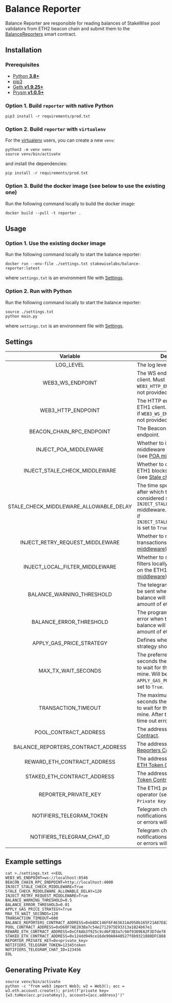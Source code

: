# Balance Reporter

Balance Reporter are responsible for reading balances of StakeWise pool validators from ETH2 beacon chain and submit
them to the [BalanceReporters](https://github.com/stakewise/contracts/blob/0b7a80e0f8fe0ffcc428fcf4392955b636dc723e/contracts/BalanceReporters.sol) smart contract.

## Installation

### Prerequisites

- [Python **3.8+**](https://www.python.org/about/gettingstarted/)
- [pip3](https://pip.pypa.io/en/stable/installing/)
- [Geth **v1.9.25+**](https://github.com/ethereum/go-ethereum)
- [Prysm **v1.0.5+**](https://github.com/prysmaticlabs/prysm)

### Option 1. Build `reporter` with native Python

```shell script
pip3 install -r requirements/prod.txt
```

### Option 2. Build `reporter` with `virtualenv`

For the [virtualenv](https://virtualenv.pypa.io/en/latest/) users, you can create a new `venv`:

```shell script
python3 -m venv venv
source venv/bin/activate
```

and install the dependencies:

```shell script
pip install -r requirements/prod.txt
```

### Option 3. Build the docker image (see below to use the existing one)

Run the following command locally to build the docker image:

```shell script
docker build --pull -t reporter .
```

## Usage

### Option 1. Use the existing docker image

Run the following command locally to start the balance reporter:

```shell script
docker run --env-file ./settings.txt stakewiselabs/balance-reporter:latest
```

where `settings.txt` is an environment file with [Settings](#settings).

### Option 2. Run with Python

Run the following command locally to start the balance reporter:

```shell script
source ./settings.txt
python main.py
```

where `settings.txt` is an environment file with [Settings](#settings).

## Settings

|                Variable                | Description                                                                                                                                                                                             | Required | Default |
|:--------------------------------------:|---------------------------------------------------------------------------------------------------------------------------------------------------------------------------------------------------------|----------|---------|
| LOG_LEVEL                              | The log level of the program.                                                                                                                                                                           | No       | DEBUG   |
| WEB3_WS_ENDPOINT                       | The WS endpoint to the ETH1 client. Must be specified if `WEB3_HTTP_ENDPOINT` endpoint is not provided.                                                                                                 | No       | -       |
| WEB3_HTTP_ENDPOINT                     | The HTTP endpoint to the ETH1 client. Must be specified if `WEB3_WS_ENDPOINT` endpoint is not provided.                                                                                                 | No       | -       |
| BEACON_CHAIN_RPC_ENDPOINT              | The Beacon Chain RPC HTTP endpoint.                                                                                                                                                                     | Yes      | -       |
| INJECT_POA_MIDDLEWARE                  | Whether to inject POA middleware into Web3 client (see [POA middleware](https://web3py.readthedocs.io/en/stable/middleware.html#geth-style-proof-of-authority)).                                        | No       | False   |
| INJECT_STALE_CHECK_MIDDLEWARE          | Whether to check for stale ETH1 blocks in Web3 client (see [Stale check middleware](https://web3py.readthedocs.io/en/stable/middleware.html#stalecheck)).                                               | No       | False   |
| STALE_CHECK_MIDDLEWARE_ALLOWABLE_DELAY | The time specified in seconds after which the block is considered stale in `INJECT_STALE_CHECK_MIDDLEWARE` middleware. Must be specified if `INJECT_STALE_CHECK_MIDDLEWARE` is set to `True`.           | No       | -       |
| INJECT_RETRY_REQUEST_MIDDLEWARE        | Whether to retry failed transactions (see [Retry middleware](https://web3py.readthedocs.io/en/stable/middleware.html#httprequestretry)).                                                                | No       | False   |
| INJECT_LOCAL_FILTER_MIDDLEWARE         | Whether to store log event filters locally instead of storing on the ETH1 node (see [Local middleware](https://web3py.readthedocs.io/en/stable/middleware.html#locally-managed-log-and-block-filters)). | No       | False   |
| BALANCE_WARNING_THRESHOLD              | The telegram notification will be sent when the reporter's balance will drop below such amount of ether.                                                                                                | Yes      | -       |
| BALANCE_ERROR_THRESHOLD                | The program will exit with an error when the reporter's balance will drop below such amount of ether.                                                                                                   | Yes      | -       |
| APPLY_GAS_PRICE_STRATEGY               | Defines whether the gas strategy should be applied.                                                                                                                                                     | No       | False   |
| MAX_TX_WAIT_SECONDS                    | The preferred number of seconds the reporter is willing to wait for the transaction to mine. Will be applied only if `APPLY_GAS_PRICE_STRATEGY` is set to `True`.                                       | No       | 120     |
| TRANSACTION_TIMEOUT                    | The maximum number of seconds the reporter is willing to wait for the transaction to mine. After that it will throw time out error.                                                                     | Yes      | -       |
| POOL_CONTRACT_ADDRESS                  | The address of the [Pool Contract](https://github.com/stakewise/contracts/blob/0b7a80e0f8fe0ffcc428fcf4392955b636dc723e/contracts/collectors/Pool.sol).                                                 | Yes      | -       |
| BALANCE_REPORTERS_CONTRACT_ADDRESS     | The address of the [Balance Reporters Contract](https://github.com/stakewise/contracts/blob/0b7a80e0f8fe0ffcc428fcf4392955b636dc723e/contracts/BalanceReporters.sol).                                   | Yes      | -       |
| REWARD_ETH_CONTRACT_ADDRESS            | The address of the [Reward ETH Token Contract](https://github.com/stakewise/contracts/blob/0b7a80e0f8fe0ffcc428fcf4392955b636dc723e/contracts/tokens/RewardEthToken.sol).                               | Yes      | -       |
| STAKED_ETH_CONTRACT_ADDRESS            | The address of the  [Staked ETH Token Contract](https://github.com/stakewise/contracts/blob/0b7a80e0f8fe0ffcc428fcf4392955b636dc723e/contracts/tokens/StakedEthToken.sol).                              | Yes      | -       |
| REPORTER_PRIVATE_KEY                   | The ETH1 private key of the operator (see `Generating Private Key` below).                                                                                                                              | Yes      | -       |
| NOTIFIERS_TELEGRAM_TOKEN               | Telegram chat token where notifications about low balance or errors will be sent.                                                                                                                       | Yes      | -       |
| NOTIFIERS_TELEGRAM_CHAT_ID             | Telegram chat ID where notifications about low balance or errors will be sent.                                                                                                                          | Yes      | -       |

## Example settings

```shell script
cat >./settings.txt <<EOL
WEB3_WS_ENDPOINT=ws://localhost:8546
BEACON_CHAIN_RPC_ENDPOINT=http://localhost:4000
INJECT_STALE_CHECK_MIDDLEWARE=True
STALE_CHECK_MIDDLEWARE_ALLOWABLE_DELAY=120
INJECT_RETRY_REQUEST_MIDDLEWARE=True
BALANCE_WARNING_THRESHOLD=0.5
BALANCE_ERROR_THRESHOLD=0.01
APPLY_GAS_PRICE_STRATEGY=True
MAX_TX_WAIT_SECONDS=120
TRANSACTION_TIMEOUT=600
BALANCE_REPORTERS_CONTRACT_ADDRESS=0xb8DC146F6F463631Ad950b165F21A87E824eFA0b
POOL_CONTRACT_ADDRESS=0xD60F7AE203Ba7c54e2712975E93313a1824b67e1
REWARD_ETH_CONTRACT_ADDRESS=0xCFAAb3f925c9cd6F3B3a7c9Af9389EA2F3D7de78
STAKED_ETH_CONTRACT_ADDRESS=0x124dd949ce16de90A0440527f8b9321080DFC888
REPORTER_PRIVATE_KEY=0x<private_key>
NOTIFIERS_TELEGRAM_TOKEN=12345token
NOTIFIERS_TELEGRAM_CHAT_ID=123456
EOL
```

## Generating Private Key

```shell script
source venv/bin/activate
python -c "from web3 import Web3; w3 = Web3(); acc = w3.eth.account.create(); print(f'private key={w3.toHex(acc.privateKey)}, account={acc.address}')"
```
